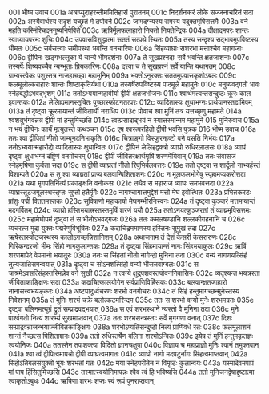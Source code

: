 001  भीष्म उवाच
001a अत्राप्युदाहरन्तीममितिहासं पुरातनम्
001c निदर्शनकरं लोके सज्जनाचरितं सदा
002a अस्यैवार्थस्य सदृशं यच्छ्रुतं मे तपोवने
002c जामदग्न्यस्य रामस्य यदुक्तमृषिसत्तमैः
003a वने महति कस्मिंश्चिदमनुष्यनिषेविते
003c ऋषिर्मूलफलाहारो नियतो नियतेन्द्रियः
004a दीक्षादमपरः शान्तः स्वाध्यायपरमः शुचिः
004c उपवासविशुद्धात्मा सततं सत्पथे स्थितः
005a तस्य सन्दृश्य सद्भावमुपविष्टस्य धीमतः
005c सर्वसत्त्वाः समीपस्था भवन्ति वनचारिणः
006a सिंहव्याघ्राः सशरभा मत्ताश्चैव महागजाः
006c द्वीपिनः खड्गभल्लूका ये चान्ये भीमदर्शनाः
007a ते सुखप्रश्नदाः सर्वे भवन्ति क्षतजाशनाः
007c तस्यर्षेः शिष्यवच्चैव न्यग्भूताः प्रियकारिणः
008a दत्त्वा च ते सुखप्रश्नं सर्वे यान्ति यथागतम्
008c ग्राम्यस्त्वेकः पशुस्तत्र नाजहाच्छ्वा महामुनिम्
009a भक्तोऽनुरक्तः सततमुपवासकृशोऽबलः
009c फलमूलोत्कराहारः शान्तः शिष्टाकृतिर्यथा
010a तस्यर्षेरुपविष्टस्य पादमूले महामुनेः
010c मनुष्यवद्गतो भावः स्नेहबद्धोऽभवद्भृशम्
011a ततोऽभ्ययान्महावीर्यो द्वीपी क्षतजभोजनः
011c श्वार्थमत्यन्तसन्दुष्टः क्रूरः काल इवान्तकः
012a लेलिह्यमानस्तृषितः पुच्छास्फोटनतत्परः
012c व्यादितास्यः क्षुधाभग्नः प्रार्थयानस्तदामिषम्
013a तं दृष्ट्वा क्रूरमायान्तं जीवितार्थी नराधिप
013c प्रोवाच श्वा मुनिं तत्र यत्तच्छृणु महामते
014a श्वशत्रुर्भगवन्नत्र द्वीपी मां हन्तुमिच्छति
014c त्वत्प्रसादाद्भयं न स्यात्तस्मान्मम महामुने
015  मुनिरुवाच
015a न भयं द्वीपिनः कार्यं मृत्युतस्ते कथञ्चन
015c एष श्वरूपरहितो द्वीपी भवसि पुत्रक
016  भीष्म उवाच
016a ततः श्वा द्वीपितां नीतो जाम्बूनदनिभाकृतिः
016c चित्राङ्गो विस्फुरन्हृष्टो वने वसति निर्भयः
017a ततोऽभ्ययान्महारौद्रो व्यादितास्यः क्षुधान्वितः
017c द्वीपिनं लेलिहद्वक्त्रो व्याघ्रो रुधिरलालसः
018a व्याघ्रं दृष्ट्वा क्षुधाभग्नं दंष्ट्रिणं वनगोचरम्
018c द्वीपी जीवितरक्षार्थमृषिं शरणमेयिवान्
019a ततः संवासजं स्नेहमृषिणा कुर्वता सदा
019c स द्वीपी व्याघ्रतां नीतो रिपुभिर्बलवत्तरः
019e ततो दृष्ट्वा स शार्दूलो नाभ्यहंस्तं विशाम्पते
020a स तु श्वा व्याघ्रतां प्राप्य बलवान्पिशिताशनः
020c न मूलफलभोगेषु स्पृहामप्यकरोत्तदा
021a यथा मृगपतिर्नित्यं प्रकाङ्क्षति वनौकसः
021c तथैव स महाराज व्याघ्रः समभवत्तदा
022a व्याघ्रस्तूटजमूलस्थस्तृप्तः सुप्तो हतैर्मृगैः
022c नागश्चागात्तमुद्देशं मत्तो मेघ इवोत्थितः
023a प्रभिन्नकरटः प्रांशुः पद्मी विततमस्तकः
023c सुविषाणो महाकायो मेघगम्भीरनिस्वनः
024a तं दृष्ट्वा कुञ्जरं मत्तमायान्तं मदगर्वितम्
024c व्याघ्रो हस्तिभयात्त्रस्तस्तमृषिं शरणं ययौ
025a ततोऽनयत्कुञ्जरतां तं व्याघ्रमृषिसत्तमः
025c महामेघोपमं दृष्ट्वा तं स भीतोऽभवद्गजः
026a ततः कमलषण्डानि शल्लकीगहनानि च
026c व्यचरत्स मुदा युक्तः पद्मरेणुविभूषितः
027a कदाचिद्रममाणस्य हस्तिनः सुमुखं तदा
027c ऋषेस्तस्योटजस्थस्य कालोऽगच्छन्निशानिशम्
028a अथाजगाम तं देशं केसरी केसरारुणः
028c गिरिकन्दरजो भीमः सिंहो नागकुलान्तकः
029a तं दृष्ट्वा सिंहमायान्तं नागः सिंहभयाकुलः
029c ऋषिं शरणमापेदे वेपमानो भयातुरः
030a ततः स सिंहतां नीतो नागेन्द्रो मुनिना तदा
030c वन्यं नागणयत्सिंहं तुल्यजातिसमन्वयात्
031a दृष्ट्वा च सोऽनशत्सिंहो वन्यो भीसन्नवाग्बलः
031c स चाश्रमेऽवसत्सिंहस्तस्मिन्नेव वने सुखी
032a न त्वन्ये क्षुद्रपशवस्तपोवननिवासिनः
032c व्यदृश्यन्त भयत्रस्ता जीविताकाङ्क्षिणः सदा
033a कदाचित्कालयोगेन सर्वप्राणिविहिंसकः
033c बलवान्क्षतजाहारो नानासत्त्वभयङ्करः
034a अष्टपादूर्ध्वचरणः शरभो वनगोचरः
034c तं सिंहं हन्तुमागच्छन्मुनेस्तस्य निवेशनम्
035a तं मुनिः शरभं चक्रे बलोत्कटमरिन्दम
035c ततः स शरभो वन्यो मुनेः शरभमग्रतः
035e दृष्ट्वा बलिनमत्युग्रं द्रुतं सम्प्राद्रवद्भयात्
036a स एवं शरभस्थाने न्यस्तो वै मुनिना तदा
036c मुनेः पार्श्वगतो नित्यं शारभ्यं सुखमाप्तवान्
037a ततः शरभसन्त्रस्ताः सर्वे मृगगणा वनात्
037c दिशः सम्प्राद्रवन्राजन्भयाज्जीवितकाङ्क्षिणः
038a शरभोऽप्यतिसन्दुष्टो नित्यं प्राणिवधे रतः
038c फलमूलाशनं शान्तं नैच्छत्स पिशिताशनः
039a ततो रुधिरतर्षेण बलिना शरभोऽन्वितः
039c इयेष तं मुनिं हन्तुमकृतज्ञः श्वयोनिजः
040a ततस्तेन तपःशक्त्या विदितो ज्ञानचक्षुषा
040c विज्ञाय च महाप्राज्ञो मुनिः श्वानं तमुक्तवान्
041a श्वा त्वं द्वीपित्वमापन्नो द्वीपी व्याघ्रत्वमागतः
041c व्याघ्रो नागो मदपटुर्नागः सिंहत्वमाप्तवान्
042a सिंहोऽतिबलसंयुक्तो भूयः शरभतां गतः
042c मया स्नेहपरीतेन न विमृष्टः कुलान्वयः
043a यस्मादेवमपापं मां पाप हिंसितुमिच्छसि
043c तस्मात्स्वयोनिमापन्नः श्वैव त्वं हि भविष्यसि
044a ततो मुनिजनद्वेषाद्दुष्टात्मा श्वाकृतोऽबुधः
044c ऋषिणा शरभः शप्तः स्वं रूपं पुनराप्तवान्

